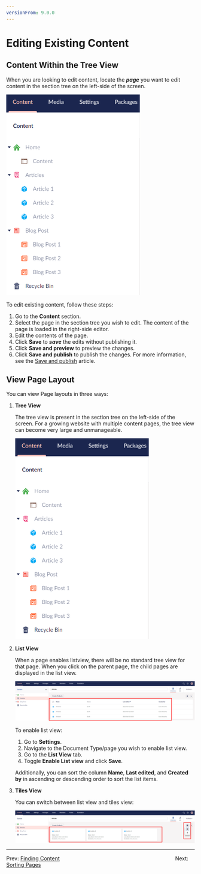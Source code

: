 ```yaml
---
versionFrom: 9.0.0
---
```


# Editing Existing Content

## Content Within the Tree View

When you are looking to edit content, locate the ***page*** you want to edit content in the section tree on the left-side of the screen.

![Viewing Pages in Content Section](images/Pick-page-v9.png)

To edit existing content, follow these steps:

1. Go to the **Content** section.
2. Select the page in the section tree you wish to edit. The content of the page is loaded in the right-side editor.
3. Edit the contents of the page.
4. Click **Save** to ***save*** the edits without publishing it.
5. Click **Save and preview** to preview the changes.
6. Click **Save and publish** to publish the changes. For more information, see the [Save and publish](../Creating-Saving-and-Publishing-Content) article.

## View Page Layout

You can view Page layouts in three ways:

1. **Tree View**

    The tree view is present in the section tree on the left-side of the screen. For a growing website with multiple content pages, the tree view can become very large and unmanageable.

    ![Tree View](images/Pick-page-v9.png)

2. **List View**

    When a page enables listview, there will be no standard tree view for that page. When you click on the parent page, the child pages are displayed in the list view.

    ![Shows the regular listview.](images/List-view-v9.png)

    To enable list view:
    1. Go to **Settings**.
    2. Navigate to the Document Type/page you wish to enable list view.
    3. Go to the **List View** tab.
    4. Toggle **Enable List view** and click **Save**.

    Additionally, you can sort the column **Name**, **Last edited**, and **Created by** in ascending or descending order to sort the list items.

3. **Tiles View**

    You can switch between list view and tiles view:

    ![Tiles View.](images/Tiles-View-v9.png)

---

Prev: [Finding Content](../Finding-Content/index-v9.md) &emsp; &emsp; &emsp; &emsp; &emsp; &emsp; &emsp; &emsp; &emsp; &emsp; &emsp; &emsp; &emsp; &emsp; &emsp; &emsp; &emsp; Next: [Sorting Pages](../Ordering-Pages/index-v9.md)
